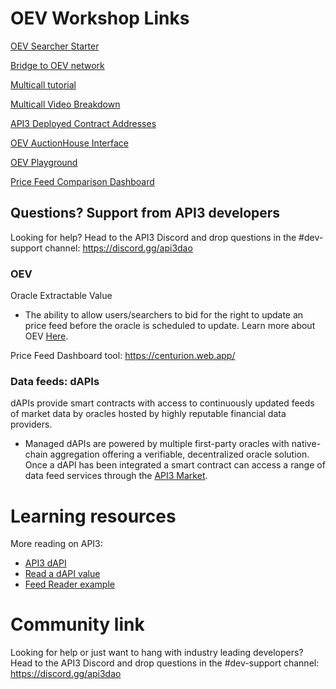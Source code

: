 # OEV Workshop Links

[OEV Searcher Starter](https://github.com/api3dao/oev-searcher-starter) 

[Bridge to OEV network](https://oev-network.bridge.caldera.xyz/) 

[Multicall tutorial](https://github.com/api3-ecosystem/multicallexample?tab=readme-ov-file) 

[Multicall Video Breakdown](https://x.com/billyjitsu_/status/1787953683063521363) 

[API3 Deployed Contract Addresses](https://github.com/api3dao/contracts/blob/main/deployments/addresses.json)

[OEV AuctionHouse Interface](https://github.com/api3dao/contracts/blob/5b2ebb78bdf1fb04af0e8d479c43b676b5f72fc6/contracts/api3-server-v1/interfaces/IOevAuctionHouse.sol#L4)

[OEV Playground](https://playground.api3.org/)

[Price Feed Comparison Dashboard](https://centurion.web.app/)


## Questions? Support from API3 developers

Looking for help? Head to the API3 Discord and drop questions in the #dev-support channel: https://discord.gg/api3dao

### OEV
Oracle Extractable Value

- The ability to allow users/searchers to bid for the right to update an price feed before the oracle is scheduled to update.
Learn more about OEV [Here](https://docs.api3.org/reference/oev-network/).

Price Feed Dashboard tool: https://centurion.web.app/


### Data feeds: dAPIs
dAPIs provide smart contracts with access to continuously updated feeds of market data by oracles hosted by highly reputable financial data providers.

- Managed dAPIs are powered by multiple first-party oracles with native-chain aggregation offering a verifiable, decentralized oracle solution.
Once a dAPI has been integrated a smart contract can access a range of data feed services through the [API3 Market](https://market.api3.org/dapis).

# Learning resources 

More reading on API3:

- [API3 dAPI](https://docs.api3.org/guides/dapis/)
- [Read a dAPI value](https://docs.api3.org/guides/dapis/subscribing-to-dapis/)
- [Feed Reader example](https://github.com/api3-ecosystem/api3-dapi-workshop)




# Community link

Looking for help or just want to hang with industry leading developers? Head to the API3 Discord and drop questions in the #dev-support channel: https://discord.gg/api3dao


